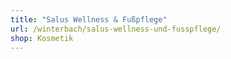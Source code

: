 ```yaml
---
title: "Salus Wellness & Fußpflege"
url: /winterbach/salus-wellness-und-fusspflege/
shop: Kosmetik
---
```

